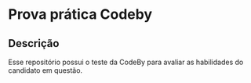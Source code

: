# Prova prática Codeby

## Descrição
Esse repositório possui o teste da CodeBy para avaliar as habilidades do candidato em questão.
